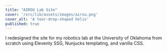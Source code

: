 ```yaml
---
title: "AIROU Lab Site"
cover: '/src/lib/assets/images/airou.png'
cover_alt: 'A tear-drop-shaped helix'
published: true
---
```


<script>
    import { AnchorButton } from "$lib";
</script>

I redesigned the site for my robotics lab at the University of Oklahoma from scratch using Eleventy SSG, Nunjucks templating, and vanilla CSS.

<AnchorButton href="https://ou.edu/airou" label="Hosted Site" ext />
<AnchorButton href="https://github.com/airou-lab/website" label="Source Code" ext />